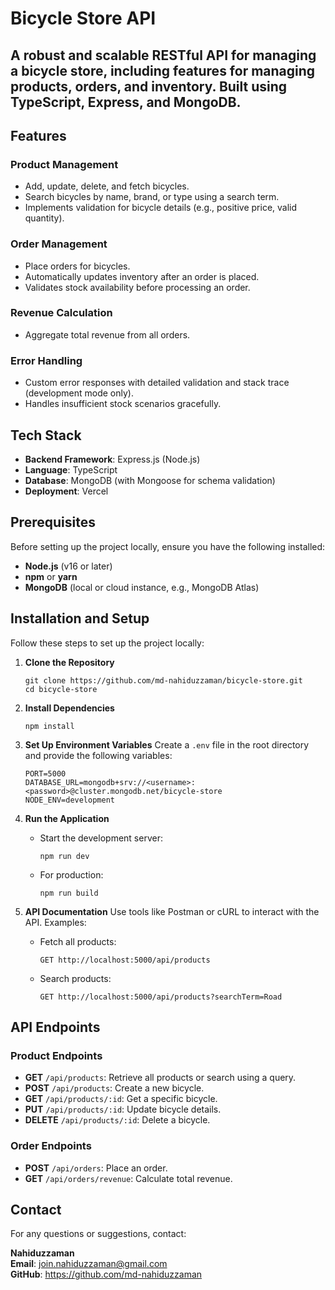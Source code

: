 # Bicycle Store API

## A robust and scalable RESTful API for managing a bicycle store, including features for managing products, orders, and inventory. Built using TypeScript, Express, and MongoDB.

## Features

### Product Management

- Add, update, delete, and fetch bicycles.
- Search bicycles by name, brand, or type using a search term.
- Implements validation for bicycle details (e.g., positive price, valid quantity).

### Order Management

- Place orders for bicycles.
- Automatically updates inventory after an order is placed.
- Validates stock availability before processing an order.

### Revenue Calculation

- Aggregate total revenue from all orders.

### Error Handling

- Custom error responses with detailed validation and stack trace (development mode only).
- Handles insufficient stock scenarios gracefully.

## Tech Stack

- **Backend Framework**: Express.js (Node.js)
- **Language**: TypeScript
- **Database**: MongoDB (with Mongoose for schema validation)
- **Deployment**: Vercel

## Prerequisites

Before setting up the project locally, ensure you have the following installed:

- **Node.js** (v16 or later)
- **npm** or **yarn**
- **MongoDB** (local or cloud instance, e.g., MongoDB Atlas)

## Installation and Setup

Follow these steps to set up the project locally:

1. **Clone the Repository**

   ```
   git clone https://github.com/md-nahiduzzaman/bicycle-store.git
   cd bicycle-store
   ```

2. **Install Dependencies**

   ```
   npm install
   ```

3. **Set Up Environment Variables**
   Create a `.env` file in the root directory and provide the following variables:

   ```
   PORT=5000
   DATABASE_URL=mongodb+srv://<username>:<password>@cluster.mongodb.net/bicycle-store
   NODE_ENV=development
   ```

4. **Run the Application**

   - Start the development server:
     ```
     npm run dev
     ```
   - For production:
     ```
     npm run build
     ```

5. **API Documentation**
   Use tools like Postman or cURL to interact with the API. Examples:
   - Fetch all products:
     ```
     GET http://localhost:5000/api/products
     ```
   - Search products:
     ```
     GET http://localhost:5000/api/products?searchTerm=Road
     ```

## API Endpoints

### Product Endpoints

- **GET** `/api/products`: Retrieve all products or search using a query.
- **POST** `/api/products`: Create a new bicycle.
- **GET** `/api/products/:id`: Get a specific bicycle.
- **PUT** `/api/products/:id`: Update bicycle details.
- **DELETE** `/api/products/:id`: Delete a bicycle.

### Order Endpoints

- **POST** `/api/orders`: Place an order.
- **GET** `/api/orders/revenue`: Calculate total revenue.

## Contact

For any questions or suggestions, contact:

**Nahiduzzaman**  
**Email**: join.nahiduzzaman@gmail.com  
**GitHub**: https://github.com/md-nahiduzzaman
